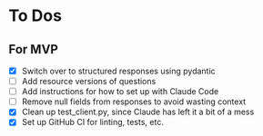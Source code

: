# To Dos
## For MVP
- [x] Switch over to structured responses using pydantic
- [ ] Add resource versions of questions
- [ ] Add instructions for how to set up with Claude Code
- [ ] Remove null fields from responses to avoid wasting context
- [x] Clean up test_client.py, since Claude has left it a bit of a mess
- [x] Set up GitHub CI for linting, tests, etc.
